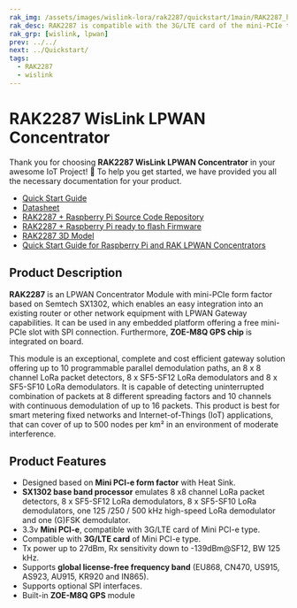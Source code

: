 ```yaml
---
rak_img: /assets/images/wislink-lora/rak2287/quickstart/1main/RAK2287_home.png
rak_desc: RAK2287 is compatible with the 3G/LTE card of the mini-PCIe type. This board has two antenna ports for the LoRa and GNSS. With the mini-PCIe as its form factor, this module is compatible with any embedded platform offering a free mini-PCIe slot with an SPI connection.
rak_grp: [wislink, lpwan]
prev: ../../
next: ../Quickstart/
tags:
  - RAK2287
  - wislink
---
```


# RAK2287 WisLink LPWAN Concentrator
Thank you for choosing **RAK2287 WisLink LPWAN Concentrator** in your awesome IoT Project! 🎉 To help you get started, we have provided you all the necessary documentation for your product.

* [Quick Start Guide](../Quickstart/)
* [Datasheet](../Datasheet/)
* [RAK2287 + Raspberry Pi Source Code Repository](https://github.com/RAKWireless/rak_common_for_gateway)
* [RAK2287 + Raspberry Pi ready to flash Firmware](https://downloads.rakwireless.com/LoRa/RAK2287-Mini-PCIe/Firmware/RAK2287_Latest_Firmware.zip)
* [RAK2287 3D Model](https://downloads.rakwireless.com/3D_File/WisLink/PWB-RAK2287.stp)
* [Quick Start Guide for Raspberry Pi and RAK LPWAN Concentrators](https://docs.rakwireless.com/Knowledge-Hub/Learn/Raspberry-Pi-and-RAK-LPWAN-Concentrators/)
  
<!-- <rk-img
  src="/assets/images/wislink-lora/rak2287/datasheet/overview/aprgtyyf6arxkxu7rjyl.jpg"
  width="50%"
  caption="RAK2287 WisLink LPWAN Concentrator"
/> -->

## Product Description

**RAK2287** is an LPWAN Concentrator Module with mini-PCIe form factor based on Semtech SX1302, which enables an easy integration into an existing router or other network equipment with LPWAN Gateway capabilities. It can be used in any embedded platform offering a free mini-PCIe slot with SPI connection. Furthermore, **ZOE-M8Q GPS chip** is integrated on board.

This module is an exceptional, complete and cost efficient gateway solution offering up to 10 programmable parallel demodulation paths, an 8 x 8 channel LoRa packet detectors, 8 x SF5-SF12 LoRa demodulators and 8 x SF5-SF10 LoRa demodulators. It is capable of detecting uninterrupted combination of packets at 8 different spreading factors and 10 channels with continuous demodulation of up to 16 packets. This product is best for smart metering fixed networks and Internet-of-Things (IoT) applications, that can cover of up to 500 nodes per km² in an environment of moderate interference.

<!-- <rk-btn
  src="../Quickstart/"
  label="Get Started with RAK2287 WisLink LPWAN Concentrator"
/> -->

## Product Features

- Designed based on **Mini PCI-e form factor** with Heat Sink.
- **SX1302 base band processor** emulates 8 x8 channel LoRa packet detectors, 8 x SF5-SF12 LoRa demodulators, 8 x SF5-SF10 LoRa demodulators, one 125 /250 / 500 kHz high-speed LoRa demodulator and one (G)FSK demodulator.
- 3.3v **Mini PCI-e**, compatible with 3G/LTE card of Mini PCI-e type.
- Compatible with **3G/LTE card** of Mini PCI-e type.
- Tx power up to 27dBm, Rx sensitivity down to -139dBm@SF12, BW 125 kHz.
- Supports **global license-free frequency band** (EU868, CN470, US915, AS923, AU915, KR920 and IN865).
- Supports optional SPI interfaces.
- Built-in **ZOE-M8Q GPS** module


